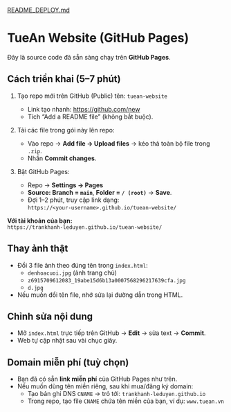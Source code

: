 [README_DEPLOY.md](https://github.com/user-attachments/files/21821269/README_DEPLOY.md)
# TueAn Website (GitHub Pages)

Đây là source code đã sẵn sàng chạy trên **GitHub Pages**.

## Cách triển khai (5–7 phút)

1) Tạo repo mới trên GitHub (Public) tên: `tuean-website`  
   - Link tạo nhanh: https://github.com/new
   - Tích “Add a README file” (không bắt buộc).

2) Tải các file trong gói này lên repo:  
   - Vào repo → **Add file → Upload files** → kéo thả toàn bộ file trong `.zip`.
   - Nhấn **Commit changes**.

3) Bật GitHub Pages:  
   - Repo → **Settings → Pages**  
   - **Source: Branch = `main`**, **Folder = `/ (root)`** → **Save**.  
   - Đợi 1–2 phút, truy cập link dạng:  
     `https://<your-username>.github.io/tuean-website/`

**Với tài khoản của bạn:**  
`https://trankhanh-leduyen.github.io/tuean-website/`

## Thay ảnh thật
- Đổi 3 file ảnh theo đúng tên trong `index.html`:  
  - `denhoacuoi.jpg` (ảnh trang chủ)  
  - `z6915709612083_19abe15d6b13a0007568296217639cfa.jpg`  
  - `d.jpg`
- Nếu muốn đổi tên file, nhớ sửa lại đường dẫn trong HTML.

## Chỉnh sửa nội dung
- Mở `index.html` trực tiếp trên GitHub → **Edit** → sửa text → **Commit**.  
- Web tự cập nhật sau vài chục giây.

## Domain miễn phí (tuỳ chọn)
- Bạn đã có sẵn **link miễn phí** của GitHub Pages như trên.  
- Nếu muốn dùng tên miền riêng, sau khi mua/đăng ký domain:
  - Tạo bản ghi DNS `CNAME` → trỏ tới: `trankhanh-leduyen.github.io`
  - Trong repo, tạo file `CNAME` chứa tên miền của bạn, ví dụ: `www.tuean.vn`
